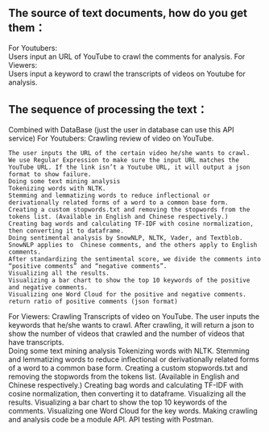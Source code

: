 ## The source of text documents, how do you get them：
  For Youtubers:  
    Users input an URL of YouTube to crawl the comments for analysis.
  For Viewers:  
  	Users input a keyword to crawl the transcripts of videos on Youtube for analysis.
 
## The sequence of processing the text：
  Combined with DataBase (just the user in database can use this API service)
  For Youtubers: 
    Crawling review of video on YouTube. 
    
    The user inputs the URL of the certain video he/she wants to crawl.
    We use Regular Expression to make sure the input URL matches the YouTube URL. If the link isn’t a Youtube URL, it will output a json format to show failure.
    Doing some text mining analysis 
    Tokenizing words with NLTK.
    Stemming and lemmatizing words to reduce inflectional or derivationally related forms of a word to a common base form.
    Creating a custom stopwords.txt and removing the stopwords from the tokens list. (Available in English and Chinese respectively.)
    Creating bag words and calculating TF-IDF with cosine normalization, then converting it to dataframe.
    Doing sentimental analysis by SnowNLP, NLTK, Vader, and Textblob. SnowNLP applies to  Chinese comments, and the others apply to English comments. 
    After standardizing the sentimental score, we divide the comments into “positive comments” and “negative comments”.
    Visualizing all the results.
    Visualizing a bar chart to show the top 10 keywords of the positive and negative comments.
    Visualizing one Word Cloud for the positive and negative comments.
    return ratio of positive comments (json format)
  For Viewers:
    Crawling Transcripts of video on YouTube. 
    The user inputs the keywords that he/she wants to crawl.
    After crawling, it will return a json to show the number of videos that crawled and the number of videos that have transcripts.  
    Doing some text mining analysis 
    Tokenizing words with NLTK.
    Stemming and lemmatizing words to reduce inflectional or derivationally related forms of a word to a common base form.
    Creating a custom stopwords.txt and removing the stopwords from the tokens list. (Available in English and Chinese respectively.)
    Creating bag words and calculating TF-IDF with cosine normalization, then converting it to dataframe.
    Visualizing all the results.
    Visualizing a bar chart to show the top 10 keywords of the comments.
    Visualizing one Word Cloud for the key words.
    Making crawling and analysis code be a module API.
    API testing with Postman.


